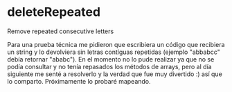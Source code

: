 # deleteRepeated
Remove repeated consecutive letters

Para una prueba técnica me pidieron que escribiera un código que recibiera un string y lo devolviera sin letras contíguas repetidas (ejemplo "abbabcc" debía retornar "ababc"). En el momento no lo pude realizar ya que no se podía consultar y no tenía repasados los métodos de arrays, pero al día siguiente me senté a resolverlo y la verdad que fue muy divertido :) así que lo comparto.
Próximamente lo probaré mapeando.
